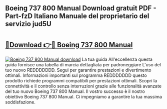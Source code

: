 ## Boeing 737 800 Manual Download gratuit PDF - Part-fzD Italiano Manuale del proprietario del servizio jud5U

# <h2><a href="http://dfbnx78.blite.top/?on=Boeing+737+800+Manual">🔗Download 👉🔴 Boeing 737 800 Manual</a></h2>

[![Boeing 737 800 Manual download](https://i.imgur.com/lujVjoI.png)](http://dfbnx78.blite.top/?on=Boeing+737+800+Manual)
La tua guida All'eccellenza questa guida fornisce una tabella di marcia dettagliata per padroneggiare L'uso del tuo nuovo REDDDDDDD. Segui per garantire prestazioni e divertimento ottimali. Informazioni importanti sul programma REDDDDDDD questo prodotto richiede programmi compatibili per prestazioni ottimali. Scopri la connettività e il controllo senza interruzioni grazie alle funzionalità avanzate del tuo nuovo Boeing 737 800 Manual. Il vostro successo è il nostro obiettivo Boeing 737 800 Manual. Ci impegniamo a garantire la tua massima soddisfazione.
